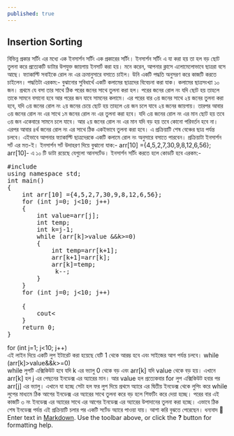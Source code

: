 ```yaml
---
published: true
---
```

## Insertion Sorting
বিভিন্ন প্রকার সর্টিং এর মধ্যে এক ইনসার্শন সর্টিং এক প্রকারের সর্টিং। ইনসার্শন সর্টিং এ যা করা হয় তা হল বড় ছোট তুলনা করে প্রত্যেকটি ডাটার উপযুক্ত জায়গায় ইনসার্ট করা হয়। 
মনে করেন, আপনার ক্লাসে এলোমেলোভাবে ছাত্ররা বসে আছে। ফ্যাকাল্টি সবাইকে রোল নং এর ক্রমানুসারে বসাতে চাইল। উনি একটি পদ্ধতি অনুসরণ করে কাজটি করতে চাইলেন। পদ্ধতিটা এরকম:-
 বুঝানোর সুবিধার্থে একটি কলামের ছাত্রদের বিবেচনা করা যাক। কলামের ছাত্রসংখ্যা ১০ জন। প্রথমে যে বসা তার সাথে ঠিক পরের জনের সাথে তুলনা করা হল। পরের জনের রোল নং যদি ছোট হয় তাহলে তাকে সামনে বসানো হবে আর পরের জন যাবে সামনের কলামে। এর পরের বার ৩য় জনের সাথে ২য় জনের তুলনা করা হবে, যদি ৩য় জনের রোল নং ২য় জনের চেয়ে ছোট হয় তাহলে ৩য় জন চলে যাবে ২য় জনের জায়গায়। তারপর আবার ৩য় জনের রোল নং এর সাথে ১ম জনের রোল নং এর তুলনা করা হবে। যদি ৩য় জনের রোল নং এর মান ছোট হয় তবে ৩য় জন একেবারে সামনে চলে যাবে। 
আর ২য় জনের রোল নং এর মান যদি বড় হয় তবে কোনো পরিবর্তন হবে না।
এরপর আবার ৪র্থ জনের রোল নং এর সাথে ঠিক একইভাবে তুলনা করা হবে। এ প্রক্রিয়াটি শেষ বেঞ্চের ছাত্র পর্যন্ত চলবে। 
এইভাবে আপনার ফ্যাকাল্টি ছাত্রদেরকে একটি কলামে রোল নং অনুসারে বসাতে পারবেন।
প্রক্রিয়াটা ইনসার্শন সর্ট এর মত-ই।
ইনসার্শন সর্ট উদাহরণ দিয়ে বুঝানো যাক:-
arr[10] ={4,5,2,7,30,9,8,12,6,56};
arr[10]- এ ১০ টি ডাটা রয়েছে যেগুলো আনসর্টেড। ইনসার্শন সর্টিং করতে হলে কোডটি হবে এরকম:-
<pre>
#include <iostream> 
using namespace std; 
int main() 
{ 
    int arr[10] ={4,5,2,7,30,9,8,12,6,56}; 
    for (int j=0; j<10; j++) 
    { 
        int value=arr[j]; 
        int temp; 
        int k=j-1; 
        while (arr[k]>value &&k>=0) 
        { 
            int temp=arr[k+1]; 
            arr[k+1]=arr[k]; 
            arr[k]=temp; 
             k--; 
        } 
    } 
    for (int j=0; j<10; j++) <br>
    { 
        cout<<arr[j]<<" "; <br>
    } 
    return 0; 
} 
</pre>
for (int j=1; j<10; j++) <br>
এই লাইন দিয়ে একটি লুপ ইটারেট করা হয়েছে যেটি 1 থেকে আরম্ভ হবে এবং সাইজের আগ পর্যন্ত চলবে। 
while (arr[k]>value&&k>=0) <br>
while লুপটি এক্সিকিউট হবে যদি k এর ভ্যালু 0  থেকে বড় এবং arr[k] যদি value থেকে বড় হয়। এখানে arr[k] হল j এর পেছনের ইনডেক্স এর অ্যারের মান। আর value হল প্রত্যেকবার for লুপ এক্সিকিউট হবার পর arr[j] এর ভ্যালু। 
এখানে যা হচ্ছে সেটা হল ফর লুপ দিয়ে প্রথমে অ্যারে এর দ্বিতীয় ইনডেক্স থেকে লুপিং করে while লুপের মাধ্যমে ঠিক আগের ইনডেক্স এর অ্যারের সাথে তুলনা করে বড় হলে শিফটিং করে দেয়া হচ্ছে। 
পরের বার এই কাজটি ৩ নং ইনডেক্স এর অ্যারের  সাথে এর আগের ইনডেক্স এর অ্যারের উপাদানের তুলনা করা হচ্ছে। এভাবে ঠিক শেষ ইনডেক্স পর্যন্ত এই প্রক্রিয়াটি চলার পর একটি সর্টেড অ্যারে পাওয়া যায়।
আশা করি বুঝতে পেরেছেন। 
ধন্যবাদ 🙂 <br>
Enter text in [Markdown](http://daringfireball.net/projects/markdown/). Use the toolbar above, or click the **?** button for formatting help.
